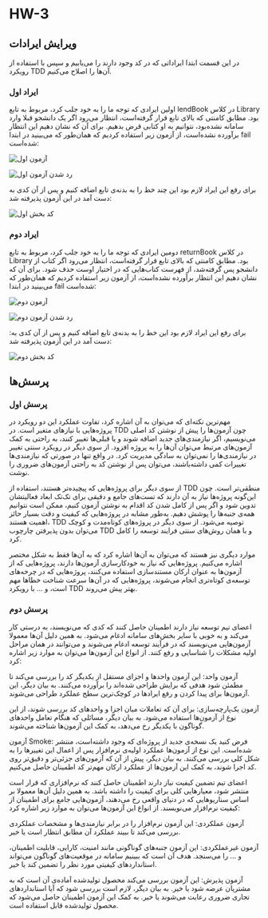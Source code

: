 # HW-3

<h2>ویرایش ایرادات</h2>
<p>در این قسمت ابتدا ایراداتی که در کد وجود دارند را می‌یابیم و سپس با استفاده از رویکرد TDD آن‌ها را اصلاح می‌کنیم.</p>
<h3>ایراد اول</h3>
<p>اولین ایرادی که توجه ما را به خود جلب کرد، مربوط به تابع lendBook در کلاس Library بود. مطابق کامنتی که بالای تابع قرار گرفته‌است، انتظار می‌رود اگر یک دانشجو قبلا وارد سامانه نشده‌بود، نتوانیم به او کتابی قرض بدهیم. برای آن که نشان دهیم این انتظار برآورده نشده‌است، از آزمون زیر استفاده کردیم که همان‌طور که می‌بینید در ابتدا fail شده‌است:</p>

![آزمون اول](https://github.com/SE-Lab-1402-03-G11/HW-3/blob/AliRahmizad/Document/FirstPart/Pictures/Test1.png)

![رد شدن آزمون اول](https://github.com/SE-Lab-1402-03-G11/HW-3/blob/AliRahmizad/Document/FirstPart/Pictures/Test1%20Failed.png)

<p>برای رفع این ایراد لازم بود این چند خط را به بدنه‌ی تابع اضافه کنیم و پس از آن کدی به دست آمد در این آزمون پذیرفته شد:</p>

![کد بخش اول](https://github.com/SE-Lab-1402-03-G11/HW-3/blob/AliRahmizad/Document/FirstPart/Pictures/Test1%20Passed.png)

<h3>ایراد دوم</h3>
<p>دومین ایرادی که توجه ما را به خود جلب کرد، مربوط به تابع returnBook در کلاس Library بود. مطابق کامنتی که بالای تابع قرار گرفته‌است، انتظار می‌رود اگر کتاب از دانشجو پس گرفته‌شد، از فهرست کتاب‌هایی که در اختیار اوست حذف شود. برای آن که نشان دهیم این انتظار برآورده نشده‌است، از آزمون زیر استفاده کردیم که همان‌طور که می‌بینید در ابتدا fail شده‌است:</p>

![آزمون دوم](https://github.com/SE-Lab-1402-03-G11/HW-3/blob/AliRahmizad/Document/FirstPart/Pictures/Test2.png)

![رد شدن آزمون دوم](https://github.com/SE-Lab-1402-03-G11/HW-3/blob/AliRahmizad/Document/FirstPart/Pictures/Test2%20Failed.png)

<p>:برای رفع این ایراد لازم بود این خط را به بدنه‌ی تابع اضافه کنیم و پس از آن کدی به دست آمد در این آزمون پذیرفته شد:</p>

![کد بخش دوم](https://github.com/SE-Lab-1402-03-G11/HW-3/blob/AliRahmizad/Document/FirstPart/Pictures/Test2%20Passed.png)

<h2>پرسش‌ها</h2>
<h3>پرسش اول</h3>
<p>مهم‌ترین نکته‌ای که می‌توان به آن اشاره کرد، تفاوت عملکرد این دو رویکرد در پروژه‌هایی با نیازهای متغیر است. در TDD چون آزمون‌ها را پیش از نوشتن کد اصلی می‌نویسیم، اگر نیازمندی‌های جدید اضافه شوند و یا قبلی‌ها تغییر کنند، به راحتی به کمک آزمون‌های مرتبط می‌توان آن‌ها را به پروژه افزود. از سوی دیگر در رویکرد سنتی تغییر در نیازمندی‌ها را نمی‌توان به سادگی مدیریت کرد. در واقع تنها در صورتی که نیازمندی‌ها تغییرات کمی داشته‌باشند، می‌توان پس از نوشتن کد به راحتی آزمون‌های ضروری را نوشت.</p>
<p>از سوی دیگر برای پروژه‌هایی که پیچیده‌تر هستند، استفاده از TDD منطقی‌تر است. چون این‌گونه پروژه‌ها نیاز به آن دارند که تست‌های جامع و دقیقی برای تک‌تک ابعاد فعالیتشان تدوین شود و اگر پس از کامل شدن کد اقدام به نوشتن آزمون کنیم، ممکن است نتوانیم همه‌ی جنبه‌ها را پوشش دهیم. به‌طور مشابه در پروژه‌هایی که کیفیت و دقت بسیار حائز اهمیت هستند، TDD توصیه می‌شود. از سوی دیگر در پروژه‌های کوتاه‌مدت و کوچک می‌توان بدون پذیرفتن چارچوب TDD و با همان روش‌های سنتی فرایند توسعه را کامل کرد.</p>
<p>موارد دیگری نیز هستند که می‌توان به آن‌ها اشاره کرد که به آن‌ها فقط به شکل مختصر اشاره می‌کنیم. پروژه‌هایی که نیاز به خودکارسازی آزمون‌ها دارند، پروژه‌هایی که از آزمون‌ها به عنوان ارکان مستندسازی استفاده می‌کنند، پروژه‌هایی که در چرخه‌های توسعه‌ی کوتاه‌تری انجام می‌شوند، پروژه‌هایی که در آن‌ها سرعت شناخت خطاها مهم است، و ... با رویکرد TDD بهتر پیش می‌روند.</p>
<h3>پرسش دوم</h3>
<p>اعضای تیم توسعه نیاز دارند اطمینان حاصل کنند که کدی که می‌نویسند، به درستی کار می‌کند و به خوبی با سایر بخش‌های سامانه ادغام می‌شود. به همین دلیل آن‌ها معمولا آزمون‌هایی می‌نویسند که در فرآیند توسعه ادغام می‌شوند و می‌توانند در همان مراحل اولیه مشکلات را شناسایی و رفع کنند. از انواع این آزمون‌ها می‌توان به موارد زیر اشاره کرد:</p>
<p>آزمون واحد: این آزمون واحدها و اجزای مستقل از یکدیگر کد را بررسی می‌کند تا مطمئن شود هدفی که برایش طراحی شده‌اند را برآورده می‌کنند. به بیان دیگر، این آزمون‌ها برای پیدا کردن و رفع ایرادها در کوچک‌ترین سطح عملکرد طراحی می‌شوند.</p>
<p>آزمون یک‌پارچه‌سازی: برای آن که تعاملات میان اجزا و واحدهای کد بررسی شوند، از این نوع از آزمون‌ها استفاده می‌شود. به بیان دیگر، مسائلی که هنگام تعامل واحدهای گوناگون با یکدیگر رخ می‌دهد، به کمک این آزمون‌ها شناخته می‌شوند.</p>
<p>آزمون Smoke: فرض کنید یک نسخه‌ی جدید از پروژه‌ای که وجود داشته‌است، منتشر شده‌است. این نوع از آزمون‌ها عملکرد اولیه‌ی نرم‌افزار پس از اعمال این تغییرها را به شکل کلی بررسی می‌کنند. به بیان دیگر، پیش از آن که آزمون‌های جزئی‌تر و دقیق‌تر روی کد اجرا شوند، به کمک این آزمون‌ها از عملکرد ارکان مهم‌تر کد اطمینان حاصل می‌کنیم.</p>
<p>اعضای تیم تضمین کیفیت نیاز دارند اطمینان حاصل کنند که نرم‌افزاری که قرار است منتشر شود، معیارهایی کلی برای کیفیت را داشته باشد. به همین دلیل آن‌ها معمولا بر اساس سناریوهایی که در دنیای واقعی رخ می‌دهند، آزمون‌هایی جامع برای اطمینان از کیفیت نرم‌افزار می‌نویسند. از انواع این آزمون‌ها می‌توان به موارد زیر اشاره کرد:</p>
<p>آزمون عملکردی: این آزمون نرم‌افزار را در برابر نیازمندی‌ها و مشخصات عملکردی بررسی می‌کند تا ببیند عملکرد آن مطابق انتظار است یا خیر.</p>
<p>آزمون غیرعملکردی: این آزمون جنبه‌های گوناگونی مانند امنیت، کارایی، قابلیت اطمینان، و ... را می‌سنجد. هدف آن است که ببینیم سامانه در موقعیت‌های گوناگون می‌تواند استانداردهای کیفیتی مورد نظر را تضمین کند یا خیر.</p>
<p>آزمون پذیرش: این آزمون بررسی می‌کند محصول تولیدشده آماده‌ی آن است که به مشتریان عرضه شود یا خیر. به بیان دیگر، لازم است بررسی شود که آیا استانداردهای تجاری ضروری رعایت می‌شوند یا خیر. به کمک این آزمون اطمینان حاصل می‌شود که محصول تولید‌شده قابل استفاده است.</p>